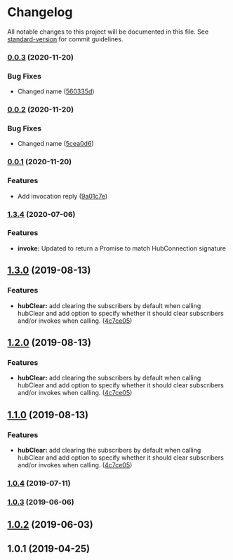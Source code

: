 # Changelog

All notable changes to this project will be documented in this file. See [standard-version](https://github.com/conventional-changelog/standard-version) for commit guidelines.

### [0.0.3](https://github.com/longcui/cypress-plugin-signalr/compare/v0.0.2...v0.0.3) (2020-11-20)


### Bug Fixes

* Changed name ([560335d](https://github.com/longcui/cypress-plugin-signalr/commit/560335d6cfaf43585172bb984b658f1f91634207))

### [0.0.2](https://github.com/longcui/cypress-plugin-signalr/compare/v0.0.1...v0.0.2) (2020-11-20)


### Bug Fixes

* Changed name ([5cea0d6](https://github.com/longcui/cypress-plugin-signalr/commit/5cea0d69d13889042e9bd4010709e68fc2651ca3))

### [0.0.1](https://github.com/basslagter/cypress-plugin-signalr/compare/v1.3.4...v0.0.1) (2020-11-20)


### Features

* Add invocation reply ([9a01c7e](https://github.com/basslagter/cypress-plugin-signalr/commit/9a01c7e6c56b7226db7e935e69e5416315f11689))

### [1.3.4](https://github.com/basslagter/cypress-plugin-signalr/compare/v1.3.3...v1.3.4) (2020-07-06)

### Features

* **invoke:** Updated to return a Promise to match HubConnection signature

## [1.3.0](https://github.com/basslagter/cypress-plugin-signalr/compare/v1.0.4...v1.3.0) (2019-08-13)

### Features

* **hubClear:** add clearing the subscribers by default when calling hubClear and add option to specify whether it should clear subscribers and/or invokes when calling. ([4c7ce05](https://github.com/basslagter/cypress-plugin-signalr/commit/4c7ce05))



## [1.2.0](https://github.com/basslagter/cypress-plugin-signalr/compare/v1.0.4...v1.2.0) (2019-08-13)


### Features

* **hubClear:** add clearing the subscribers by default when calling hubClear and add option to specify whether it should clear subscribers and/or invokes when calling. ([4c7ce05](https://github.com/basslagter/cypress-plugin-signalr/commit/4c7ce05))



## [1.1.0](https://github.com/basslagter/cypress-plugin-signalr/compare/v1.0.4...v1.1.0) (2019-08-13)


### Features

* **hubClear:** add clearing the subscribers by default when calling hubClear and add option to specify whether it should clear subscribers and/or invokes when calling. ([4c7ce05](https://github.com/basslagter/cypress-plugin-signalr/commit/4c7ce05))



### [1.0.4](https://github.com/basslagter/cypress-plugin-signalr/compare/v1.0.3...v1.0.4) (2019-07-11)



### [1.0.3](https://github.com/basslagter/cypress-plugin-signalr/compare/v1.0.2...v1.0.3) (2019-06-06)



## [1.0.2](https://github.com/basslagter/cypress-plugin-signalr/compare/v1.0.1...v1.0.2) (2019-06-03)



## 1.0.1 (2019-04-25)
